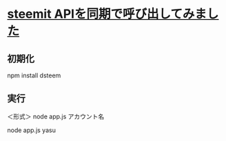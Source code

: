 # [steemit APIを同期で呼び出してみました](https://steemit.com/hive-161179/@yasu/4c8wqb-steemit-api)

## 初期化
npm install dsteem

## 実行
＜形式＞ node app.js アカウント名

node app.js yasu
